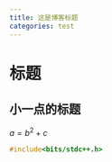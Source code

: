 ```yaml
---
title: 这是博客标题
categories: test
---
```

# 标题
## 小一点的标题

$a=b^2+c$
<!-- more -->
```cpp
#include<bits/stdc++.h>
```